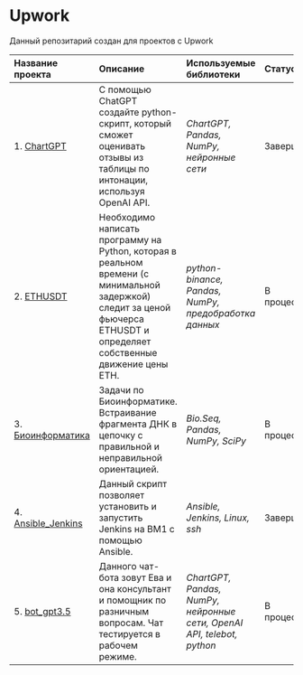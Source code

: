 # Upwork

Данный репозитарий создан для проектов с Upwork

| Название проекта | Описание | Используемые библиотеки | Статус  |
| :---------------------- | :---------------------- | :---------------------- | :---------------------- |
| 1. [ChartGPT](ChartGPT) | С помощью ChatGPT создайте python-скрипт, который сможет оценивать отзывы из таблицы по интонации, используя OpenAI API.| *ChartGPT, Pandas, NumPy, нейронные сети* | Завершен  |
| 2. [ETHUSDT](ETHUSDT) | Необходимо написать программу на Python, которая в реальном времени (с минимальной задержкой) следит за ценой фьючерса ETHUSDT и определяет собственные движение цены ETH. | *python-binance, Pandas, NumPy, предобработка данных* | В процессе  |
| 3. [Биоинформатика](insertion_of_DNA) | Задачи по Биоинформатике. Встраивание фрагмента ДНК в цепочку с правильной и неправильной ориентацией. | *Bio.Seq, Pandas, NumPy, SciPy* | В процессе  |
| 4. [Ansible_Jenkins](Ansible_Jenkins) | Данный скрипт позволяет установить и запустить Jenkins на ВМ1 с помощью Ansible.| *Ansible, Jenkins, Linux, ssh* | Завершен |
| 5. [bot_gpt3.5](bot_gpt3.5) | Данного чат-бота зовут Ева и она консультант и помощник по разничным вопросам. Чат тестируется в рабочем режиме. | *ChartGPT, Pandas, NumPy, нейронные сети, OpenAI API, telebot, python* | В процессе  |
